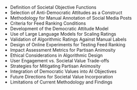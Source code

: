 - Definition of Societal Objective Functions
- Selection of Anti-Democratic Attitudes as a Construct
- Methodology for Manual Annotation of Social Media Posts
- Criteria for Feed Ranking Conditions
- Development of the Democratic Attitude Model
- Use of Large Language Models for Scaling Ratings
- Validation of Algorithmic Ratings Against Manual Labels
- Design of Online Experiments for Testing Feed Ranking
- Impact Assessment Metrics for Partisan Animosity
- Ethical Considerations in Algorithmic Design
- User Engagement vs. Societal Value Trade-offs
- Strategies for Mitigating Partisan Animosity
- Integration of Democratic Values into AI Objectives
- Future Directions for Societal Value Incorporation
- Limitations of Current Methodology and Findings